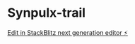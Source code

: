 # Synpulx-trail

[Edit in StackBlitz next generation editor ⚡️](https://stackblitz.com/~/github.com/Lightningcrecker/Synpulx-trail)